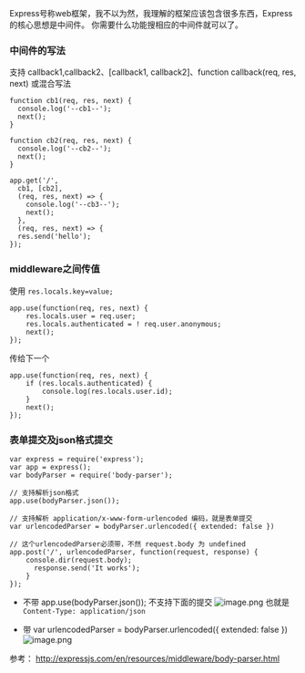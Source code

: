 Express号称web框架，我不以为然，我理解的框架应该包含很多东西，Express的核心思想是中间件。
你需要什么功能搜相应的中间件就可以了。

### 中间件的写法
支持 callback1,callback2、[callback1, callback2]、function callback(req, res, next) 或混合写法
```
function cb1(req, res, next) {
  console.log('--cb1--');
  next();
}

function cb2(req, res, next) {
  console.log('--cb2--');
  next();
}

app.get('/',
  cb1, [cb2],
  (req, res, next) => {
    console.log('--cb3--');
    next();
  },
  (req, res, next) => {
  res.send('hello');
});
```
### middleware之间传值
使用 `res.locals.key=value;`
```
app.use(function(req, res, next) {
    res.locals.user = req.user;  
    res.locals.authenticated = ! req.user.anonymous;
    next();
});
```
传给下一个
```
app.use(function(req, res, next) {
    if (res.locals.authenticated) {
        console.log(res.locals.user.id);
    }
    next();
});
```

### 表单提交及json格式提交
```
var express = require('express');
var app = express();
var bodyParser = require('body-parser');

// 支持解析json格式
app.use(bodyParser.json());

// 支持解析 application/x-www-form-urlencoded 编码，就是表单提交
var urlencodedParser = bodyParser.urlencoded({ extended: false })

// 这个urlencodedParser必须带，不然 request.body 为 undefined
app.post('/', urlencodedParser, function(request, response) {
    console.dir(request.body);
      response.send('It works');
    }
});
```
* 不带 app.use(bodyParser.json()); 不支持下面的提交
![image.png](http://upload-images.jianshu.io/upload_images/71414-96e45d1ac26a9649.png?imageMogr2/auto-orient/strip%7CimageView2/2/w/1240)
也就是
`Content-Type: application/json`

* 带 var urlencodedParser = bodyParser.urlencoded({ extended: false })
![image.png](http://upload-images.jianshu.io/upload_images/71414-e26b7c5f791141fa.png?imageMogr2/auto-orient/strip%7CimageView2/2/w/1240)



参考：
http://expressjs.com/en/resources/middleware/body-parser.html
